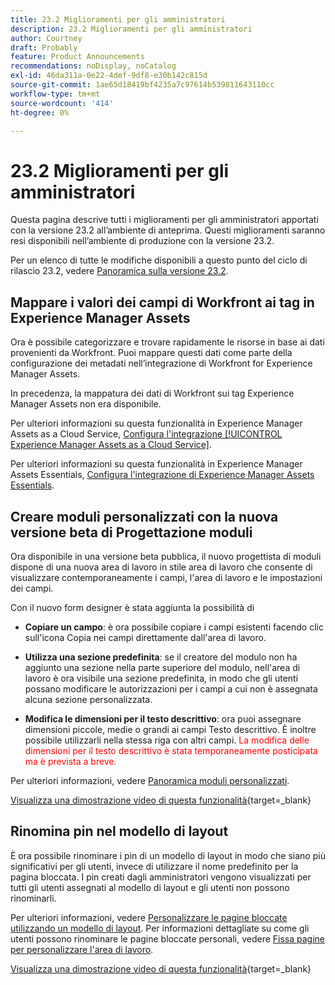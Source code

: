 ```yaml
---
title: 23.2 Miglioramenti per gli amministratori
description: 23.2 Miglioramenti per gli amministratori
author: Courtney
draft: Probably
feature: Product Announcements
recommendations: noDisplay, noCatalog
exl-id: 46da311a-0e22-4def-9df8-e30b142c815d
source-git-commit: 1ae65d18419bf4235a7c97614b539811643110cc
workflow-type: tm+mt
source-wordcount: '414'
ht-degree: 0%

---
```


# 23.2 Miglioramenti per gli amministratori

Questa pagina descrive tutti i miglioramenti per gli amministratori apportati con la versione 23.2 all’ambiente di anteprima. Questi miglioramenti saranno resi disponibili nell’ambiente di produzione con la versione 23.2.

Per un elenco di tutte le modifiche disponibili a questo punto del ciclo di rilascio 23.2, vedere [Panoramica sulla versione 23.2](/help/quicksilver/product-announcements/product-releases/23.2-release-activity/23-2-release-overview.md).

## Mappare i valori dei campi di Workfront ai tag in Experience Manager Assets

Ora è possibile categorizzare e trovare rapidamente le risorse in base ai dati provenienti da Workfront.  Puoi mappare questi dati come parte della configurazione dei metadati nell’integrazione di Workfront for Experience Manager Assets.

In precedenza, la mappatura dei dati di Workfront sui tag Experience Manager Assets non era disponibile.

Per ulteriori informazioni su questa funzionalità in Experience Manager Assets as a Cloud Service, [Configura l&#39;integrazione [!UICONTROL Experience Manager Assets as a Cloud Service]](/help/quicksilver/administration-and-setup/configure-integrations/configure-aacs-integration.md).

Per ulteriori informazioni su questa funzionalità in Experience Manager Assets Essentials, [Configura l&#39;integrazione di Experience Manager Assets Essentials](/help/quicksilver/documents/adobe-workfront-for-experience-manager-assets-essentials/setup-asset-essentials.md).

## Creare moduli personalizzati con la nuova versione beta di Progettazione moduli

Ora disponibile in una versione beta pubblica, il nuovo progettista di moduli dispone di una nuova area di lavoro in stile area di lavoro che consente di visualizzare contemporaneamente i campi, l&#39;area di lavoro e le impostazioni dei campi.

Con il nuovo form designer è stata aggiunta la possibilità di

* **Copiare un campo**: è ora possibile copiare i campi esistenti facendo clic sull&#39;icona Copia nei campi direttamente dall&#39;area di lavoro.

* **Utilizza una sezione predefinita**: se il creatore del modulo non ha aggiunto una sezione nella parte superiore del modulo, nell&#39;area di lavoro è ora visibile una sezione predefinita, in modo che gli utenti possano modificare le autorizzazioni per i campi a cui non è assegnata alcuna sezione personalizzata.

* **Modifica le dimensioni per il testo descrittivo**: ora puoi assegnare dimensioni piccole, medie o grandi ai campi Testo descrittivo. È inoltre possibile utilizzarli nella stessa riga con altri campi. <span style="color: #ff0000;"> La modifica delle dimensioni per il testo descrittivo è stata temporaneamente posticipata ma è prevista a breve.</span></li>

Per ulteriori informazioni, vedere [Panoramica moduli personalizzati](/help/quicksilver/administration-and-setup/customize-workfront/create-manage-custom-forms/custom-forms-overview.md).

[Visualizza una dimostrazione video di questa funzionalità](https://video.tv.adobe.com/v/3416586/){target=_blank}

## Rinomina pin nel modello di layout

È ora possibile rinominare i pin di un modello di layout in modo che siano più significativi per gli utenti, invece di utilizzare il nome predefinito per la pagina bloccata. I pin creati dagli amministratori vengono visualizzati per tutti gli utenti assegnati al modello di layout e gli utenti non possono rinominarli.

Per ulteriori informazioni, vedere [Personalizzare le pagine bloccate utilizzando un modello di layout](/help/quicksilver/administration-and-setup/customize-workfront/use-layout-templates/customize-pinned-pages.md). Per informazioni dettagliate su come gli utenti possono rinominare le pagine bloccate personali, vedere [Fissa pagine per personalizzare l&#39;area di lavoro](/help/quicksilver/workfront-basics/the-new-workfront-experience/pin-pages.md).

[Visualizza una dimostrazione video di questa funzionalità](https://video.tv.adobe.com/v/3414364/){target=_blank}
